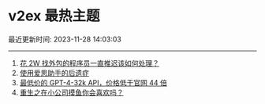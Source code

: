 # v2ex 最热主题

最近更新时间: 2023-11-28 14:03:03

--- 
1. [花 2W 找外包的程序员一直推迟该如何处理？](https://www.v2ex.com/t/995760) 
2. [使用爱思助手的后遗症](https://www.v2ex.com/t/995782) 
3. [最低价的 GPT-4-32k API，价格低于官网 44 倍](https://www.v2ex.com/t/995825) 
4. [重生之在小公司摸鱼你会喜欢吗？](https://www.v2ex.com/t/995842) 
